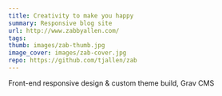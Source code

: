 ```yaml
---
title: Creativity to make you happy
summary: Responsive blog site
url: http://www.zabbyallen.com/
tags:
thumb: images/zab-thumb.jpg
image_cover: images/zab-cover.jpg
repo: https://github.com/tjallen/zab
---
```


Front-end responsive design & custom theme build, Grav CMS